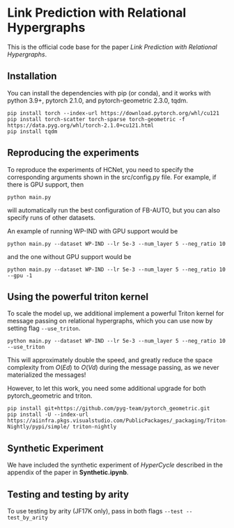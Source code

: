 # Link Prediction with Relational Hypergraphs

This is the official code base for the paper *Link Prediction with Relational Hypergraphs*.

## Installation
You can install the dependencies with pip (or conda), and it works with python 3.9+, pytorch 2.1.0, and pytorch-geometric 2.3.0, tqdm.
```
pip install torch --index-url https://download.pytorch.org/whl/cu121
pip install torch-scatter torch-sparse torch-geometric -f https://data.pyg.org/whl/torch-2.1.0+cu121.html
pip install tqdm
```

## Reproducing the experiments
To reproduce the experiments of HCNet, you need to specify the corresponding arguments shown in the src/config.py file. For example, if there is GPU support, then
```
python main.py 
```
will automatically run the best configuration of FB-AUTO, but you can also specify runs of other datasets. 

An example of running WP-IND with GPU support would be 
```
python main.py --dataset WP-IND --lr 5e-3 --num_layer 5 --neg_ratio 10 
```
and the one without GPU support would be
```
python main.py --dataset WP-IND --lr 5e-3 --num_layer 5 --neg_ratio 10 --gpu -1
```


## Using the powerful triton kernel

To scale the model up, we additional implement a powerful Triton kernel for message passing on relational hypergraphs, which you can use now by setting flag ``` --use_triton ```.
```
python main.py --dataset WP-IND --lr 5e-3 --num_layer 5 --neg_ratio 10 --use_triton
```

This will approximately double the speed, and greatly reduce the space complexity from $O(Ed)$ to $O(Vd)$ during the message passing, as we never materialized the messages! 

However, to let this work, you need some additional upgrade for both pytorch_geometric and triton.
```
pip install git+https://github.com/pyg-team/pytorch_geometric.git
pip install -U --index-url https://aiinfra.pkgs.visualstudio.com/PublicPackages/_packaging/Triton-Nightly/pypi/simple/ triton-nightly
```

## Synthetic Experiment

We have included the synthetic experiment of *HyperCycle* described in the appendix of the paper in **Synthetic.ipynb**. 

## Testing and testing by arity

To use testing by arity (JF17K only), pass in both flags ```--test --test_by_arity ```
